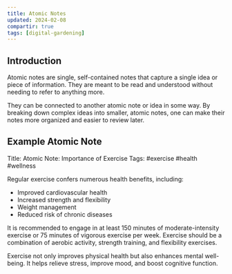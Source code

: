 ```yaml
---
title: Atomic Notes
updated: 2024-02-08
compartir: true
tags: [digital-gardening]
---
```


## Introduction

Atomic notes are single, self-contained notes that capture a single idea or piece of information. They are meant to be read and understood without needing to refer to anything more.

They can be connected to another atomic note or idea in some way. By breaking down complex ideas into smaller, atomic notes, one can make their notes more organized and easier to review later.

## Example Atomic Note

Title: Atomic Note: Importance of Exercise
Tags: #exercise #health #wellness

Regular exercise confers numerous health benefits, including:

-   Improved cardiovascular health
-   Increased strength and flexibility
-   Weight management
-   Reduced risk of chronic diseases

It is recommended to engage in at least 150 minutes of moderate-intensity exercise or 75 minutes of vigorous exercise per week. Exercise should be a combination of aerobic activity, strength training, and flexibility exercises.

Exercise not only improves physical health but also enhances mental well-being. It helps relieve stress, improve mood, and boost cognitive function.

